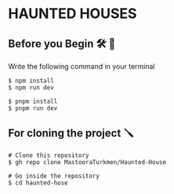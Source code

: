 # HAUNTED HOUSES

## Before you Begin 🛠 🔨

Write the following command in your terminal

```
$ npm install
$ npm run dev
````

```
$ pnpm install
$ pnpm run dev
```

## For cloning the project 🪛

```
# Clone this repository
$ gh repo clone MastooraTurkmen/Haunted-House

# Go inside the repository
$ cd haunted-hose
```

